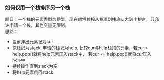 ### 如何仅用一个栈排序另一个栈
题目：一个栈的元素类型为整型，现在想将其按从栈顶到栈底从大到小排序，只允许申请一个栈，其他变量无限制。<br/>
思路：
- 当前弹出元素记为cur
- 原栈记为stack, 申请的栈记为help. 比较cur与help栈顶的元素，若cur > help.pop()就将help元素压入stack中， 若cur <= help.pop()就将cur压入help中
- 持续操作直到stack为空
- 将help元素倒回stack.

